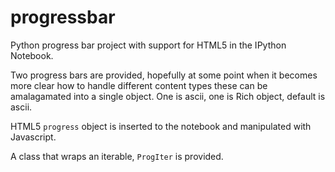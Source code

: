 progressbar
===========

Python progress bar project with support for HTML5 in the IPython Notebook.

Two progress bars are provided, hopefully at some point when it becomes more clear how to handle different content types these can be amalagamated into a single object.  One is ascii, one is Rich object, default is ascii.

HTML5 `progress` object is inserted to the notebook and manipulated with Javascript.

A class that wraps an iterable, `ProgIter` is provided.


